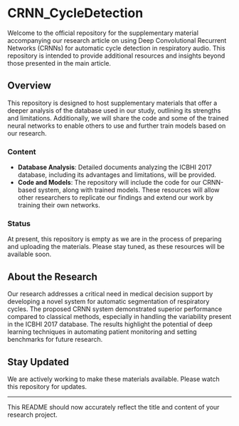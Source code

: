 # CRNN_CycleDetection

Welcome to the official repository for the supplementary material accompanying our research article on using Deep Convolutional Recurrent Networks (CRNNs) for automatic cycle detection in respiratory audio. This repository is intended to provide additional resources and insights beyond those presented in the main article.

## Overview

This repository is designed to host supplementary materials that offer a deeper analysis of the database used in our study, outlining its strengths and limitations. Additionally, we will share the code and some of the trained neural networks to enable others to use and further train models based on our research.

### Content

- **Database Analysis**: Detailed documents analyzing the ICBHI 2017 database, including its advantages and limitations, will be provided.
- **Code and Models**: The repository will include the code for our CRNN-based system, along with trained models. These resources will allow other researchers to replicate our findings and extend our work by training their own networks.

### Status

At present, this repository is empty as we are in the process of preparing and uploading the materials. Please stay tuned, as these resources will be available soon.

## About the Research

Our research addresses a critical need in medical decision support by developing a novel system for automatic segmentation of respiratory cycles. The proposed CRNN system demonstrated superior performance compared to classical methods, especially in handling the variability present in the ICBHI 2017 database. The results highlight the potential of deep learning techniques in automating patient monitoring and setting benchmarks for future research.

## Stay Updated

We are actively working to make these materials available. Please watch this repository for updates.

---

This README should now accurately reflect the title and content of your research project.
